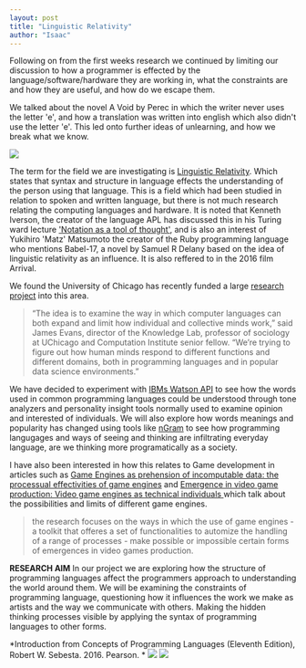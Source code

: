 ```yaml
---
layout: post
title: "Linguistic Relativity"
author: "Isaac"
---
```


Following on from the first weeks research we continued by limiting our discussion to how a programmer is effected by the language/software/hardware they are working in, what the constraints are and how they are useful, and how do we escape them. 

We talked about the novel A Void by Perec in which the writer never uses the letter 'e', and how a translation was written into english which also didn't use the letter 'e'. This led onto further ideas of unlearning, and how we break what we know. 

![](https://isaac-art.github.io/images/jerusalem.JPG)

The term for the field we are investigating is [Linguistic Relativity](https://en.wikipedia.org/wiki/Linguistic_relativity). Which states that syntax and structure in language effects the understanding of the person using that language. This is a field which had been studied in relation to spoken and written language, but there is not much research relating the computing languages and hardware. It is noted that Kenneth Iverson, the creator of the language APL has discussed this in his Turing ward lecture ['Notation as a tool of thought'](http://www.eecg.toronto.edu/~jzhu/csc326/readings/iverson.pdf), and is also an interest of Yukihiro 'Matz' Matsumoto the creator of the Ruby programming language who mentions Babel-17, a novel by Samuel R Delany based on the idea of linguistic relativity as an influence. It is also reffered to in the 2016 film Arrival.

We found the University of Chicago has recently funded a large [research project](https://www.ci.uchicago.edu/press-releases/mind-tools-how-computer-programming-languages-impact-science-and-thought) into this area.
>“The idea is to examine the way in which computer languages can both expand and limit how individual and collective minds work,” said James Evans, director of the Knowledge Lab, professor of sociology at UChicago and Computation Institute senior fellow. “We’re trying to figure out how human minds respond to different functions and different domains, both in programming languages and in popular data science environments.”


We have decided to experiment with [IBMs Watson API](https://personality-insights-livedemo.mybluemix.net/) to see how the words used in common programming languages could be understood through tone analyzers and personality insight tools normally used to examine opinion and interested of individuals. We will also explore how words meanings and popularity has changed using tools like [nGram](https://books.google.com/ngrams) to see how programming langugages and ways of seeing and thinking are infiltrating everyday language, are we thinking more programatically as a society.

I have also been interested in how this relates to Game development in articles such as [Game Engines as prehension of incomputable data: the processual effectivities of game engines](https://ses.library.usyd.edu.au/bitstream/2123/9662/1/gameengineprehension.pdf) and [Emergence in video game production: Video game engines as technical individuals ](http://journals.sagepub.com/doi/abs/10.1177/0539018416642056?journalCode=ssic) which talk about the possibilities and limits of different game engines.
>the research focuses on the ways in which the use of game engines - a toolkit that offeres a set of functionalities to automize the handling of a range of processes - make possible or impossible certain forms of emergences in video games production.

**RESEARCH AIM**
In our project we are exploring how the structure of programming languages affect the programmers approach to understanding the world around them. We will be examining the constraints of programming language, questioning how it influences the work we make as artists and the way we communicate with others. Making the hidden thinking processes visible by applying the syntax of programming languages to other forms. 

*Introduction from Concepts of Programming Languages (Eleventh Edition), Robert W. Sebesta. 2016. Pearson. *
![](https://isaac-art.github.io/images/IMG_1064.jpg)
![](https://isaac-art.github.io/images/IMG_1065.jpg)
